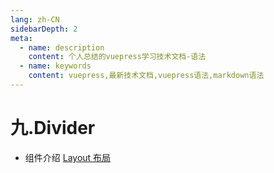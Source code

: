 ```yaml
---
lang: zh-CN
sidebarDepth: 2
meta:
  - name: description
    content: 个人总结的vuepress学习技术文档-语法
  - name: keywords
    content: vuepress,最新技术文档,vuepress语法,markdown语法
---
```


# 九.Divider

- 组件介绍
  [Layout 布局](https://element-plus.gitee.io/#/zh-CN/component/layout)